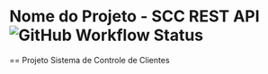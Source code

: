 # Nome do Projeto - SCC REST API ![GitHub Workflow Status](https://img.shields.io/github/workflow/status/almeida1/scc-rest1-ci/maven)
== Projeto Sistema de Controle de Clientes
 
